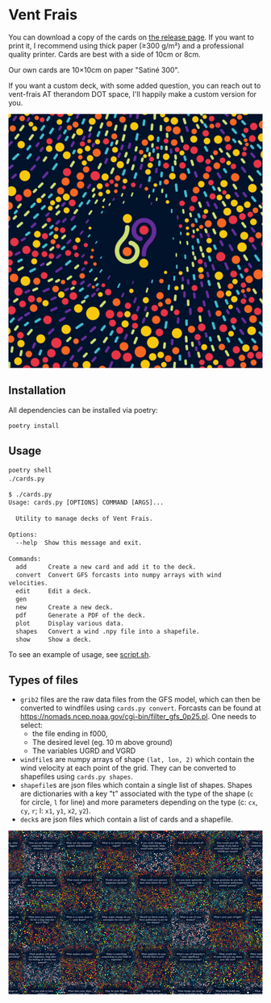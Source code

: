 # Vent Frais

You can download a copy of the cards on [the release page](https://github.com/ddorn/vent-frais/releases).
If you want to print it, I recommend using thick paper (≥300 g/m²) and a professional quality printer. Cards are best with a side of 10cm or 8cm.

Our own cards are 10×10cm on paper "Satiné 300".

If you want a custom deck, with some added question, you can reach out to vent-frais AT therandom DOT space, I'll happily make a custom version for you.

![A sample card back](./sample.png)

## Installation
All dependencies can be installed via poetry:
```bash
poetry install
```

## Usage
```bash
poetry shell
./cards.py
```

```
$ ./cards.py
Usage: cards.py [OPTIONS] COMMAND [ARGS]...

  Utility to manage decks of Vent Frais.

Options:
  --help  Show this message and exit.

Commands:
  add      Create a new card and add it to the deck.
  convert  Convert GFS forcasts into numpy arrays with wind velocities.
  edit     Edit a deck.
  gen
  new      Create a new deck.
  pdf      Generate a PDF of the deck.
  plot     Display various data.
  shapes   Convert a wind .npy file into a shapefile.
  show     Show a deck.
```

To see an example of usage, see [script.sh](./script.sh).

## Types of files

- `grib2` files are the raw data files from the GFS model, which can then be converted to windfiles using `cards.py convert`.
    Forcasts can be found at
    https://nomads.ncep.noaa.gov/cgi-bin/filter_gfs_0p25.pl.
    One needs to select:
     - the file ending in f000,
     - The desired level (eg. 10 m above ground)
     - The variables UGRD and VGRD
- `windfile`s are numpy arrays of shape `(lat, lon, 2)` which contain the wind velocity at each point of the grid.
    They can be converted to shapefiles using `cards.py shapes`.
- `shapefile`s are json files which contain a single list of shapes. Shapes are
    dictionaries with a key "t" associated with the type of the shape (`c` for circle,
    `l` for line) and more parameters depending on the type (c: `cx`, `cy`, `r`; l: `x1`, `y1`, `x2`, `y2`).
- `deck`s are json files which contain a list of cards and a shapefile.


![An overview of the cards, with cards seamlessly blending into each other and showing the wind patterns accros the globe](./collage.png)
